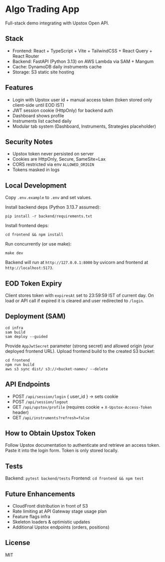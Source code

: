 # Algo Trading App

Full-stack demo integrating with Upstox Open API.

## Stack
- Frontend: React + TypeScript + Vite + TailwindCSS + React Query + React Router
- Backend: FastAPI (Python 3.13) on AWS Lambda via SAM + Mangum
- Cache: DynamoDB daily instruments cache
- Storage: S3 static site hosting

## Features
- Login with Upstox user id + manual access token (token stored only client-side until EOD IST)
- JWT session cookie (HttpOnly) for backend auth
- Dashboard shows profile
- Instruments list cached daily
- Modular tab system (Dashboard, Instruments, Strategies placeholder)

## Security Notes
- Upstox token never persisted on server
- Cookies are HttpOnly, Secure, SameSite=Lax
- CORS restricted via env `ALLOWED_ORIGIN`
- Tokens masked in logs

## Local Development

Copy `.env.example` to `.env` and set values.

Install backend deps (Python 3.13.7 assumed):
```
pip install -r backend/requirements.txt
```
Install frontend deps:
```
cd frontend && npm install
```
Run concurrently (or use make):
```
make dev
```
Backend will run at `http://127.0.0.1:8000` by uvicorn and frontend at `http://localhost:5173`.

## EOD Token Expiry
Client stores token with `expiresAt` set to 23:59:59 IST of current day. On load or API call if expired it is cleared and user redirected to `/login`.

## Deployment (SAM)
```
cd infra
sam build
sam deploy --guided
```
Provide `AppJwtSecret` parameter (strong secret) and allowed origin (your deployed frontend URL).
Upload frontend build to the created S3 bucket:
```
cd frontend
npm run build
aws s3 sync dist/ s3://<bucket-name>/ --delete
```

## API Endpoints
- POST `/api/session/login` { user_id } -> sets cookie
- POST `/api/session/logout`
- GET `/api/upstox/profile` (requires cookie + `X-Upstox-Access-Token` header)
- GET `/api/instruments?refresh=false`

## How to Obtain Upstox Token
Follow Upstox documentation to authenticate and retrieve an access token. Paste it into the login form. Token is only stored locally.

## Tests
Backend: `pytest backend/tests`
Frontend: `cd frontend && npm test`

## Future Enhancements
- CloudFront distribution in front of S3
- Rate limiting at API Gateway stage usage plan
- Feature flags infra
- Skeleton loaders & optimistic updates
- Additional Upstox endpoints (orders, positions)

## License
MIT
